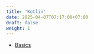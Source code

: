 ```yaml
---
title: 'Kotlin'
date: 2025-04-07T07:17:00+07:00
draft: false
weight: 1
---
```


- [Basics](./basics)
